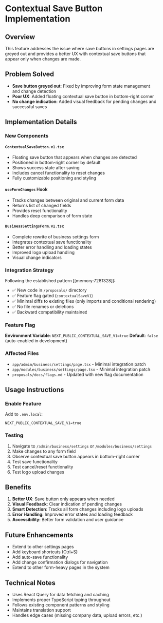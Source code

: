 # Contextual Save Button Implementation

## Overview
This feature addresses the issue where save buttons in settings pages are greyed out and provides a better UX with contextual save buttons that appear only when changes are made.

## Problem Solved
- **Save button greyed out**: Fixed by improving form state management and change detection
- **Poor UX**: Added floating contextual save button in bottom-right corner
- **No change indication**: Added visual feedback for pending changes and successful saves

## Implementation Details

### New Components

#### `ContextualSaveButton.v1.tsx`
- Floating save button that appears when changes are detected
- Positioned in bottom-right corner by default
- Shows success state after saving
- Includes cancel functionality to reset changes
- Fully customizable positioning and styling

#### `useFormChanges` Hook
- Tracks changes between original and current form data
- Returns list of changed fields
- Provides reset functionality
- Handles deep comparison of form state

#### `BusinessSettingsForm.v1.tsx`
- Complete rewrite of business settings form
- Integrates contextual save functionality
- Better error handling and loading states
- Improved logo upload handling
- Visual change indicators

### Integration Strategy
Following the established pattern [[memory:7281328]]:
- ✅ New code in `/proposals/` directory
- ✅ Feature flag gated (`contextualSaveV1`)
- ✅ Minimal diffs to existing files (only imports and conditional rendering)
- ✅ No file renames or deletions
- ✅ Backward compatibility maintained

### Feature Flag
**Environment Variable**: `NEXT_PUBLIC_CONTEXTUAL_SAVE_V1=true`
**Default**: `false` (auto-enabled in development)

### Affected Files
- `app/admin/business/settings/page.tsx` - Minimal integration patch
- `app/modules/business/settings/page.tsx` - Minimal integration patch
- `proposals/docs/flags.md` - Updated with new flag documentation

## Usage Instructions

### Enable Feature
Add to `.env.local`:
```env
NEXT_PUBLIC_CONTEXTUAL_SAVE_V1=true
```

### Testing
1. Navigate to `/admin/business/settings` or `/modules/business/settings`
2. Make changes to any form field
3. Observe contextual save button appears in bottom-right corner
4. Test save functionality
5. Test cancel/reset functionality
6. Test logo upload changes

## Benefits
1. **Better UX**: Save button only appears when needed
2. **Visual Feedback**: Clear indication of pending changes
3. **Smart Detection**: Tracks all form changes including logo uploads
4. **Error Handling**: Improved error states and loading feedback
5. **Accessibility**: Better form validation and user guidance

## Future Enhancements
- Extend to other settings pages
- Add keyboard shortcuts (Ctrl+S)
- Add auto-save functionality
- Add change confirmation dialogs for navigation
- Extend to other form-heavy pages in the system

## Technical Notes
- Uses React Query for data fetching and caching
- Implements proper TypeScript typing throughout
- Follows existing component patterns and styling
- Maintains translation support
- Handles edge cases (missing company data, upload errors, etc.)

